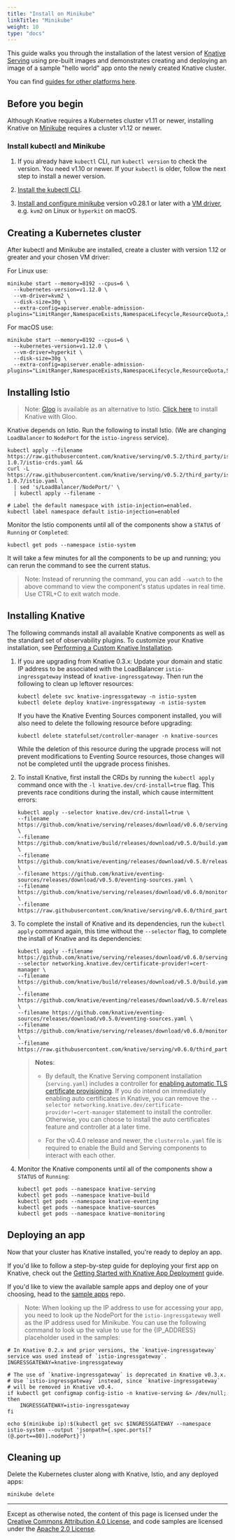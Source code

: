 ```yaml
---
title: "Install on Minikube"
linkTitle: "Minikube"
weight: 10
type: "docs"
---
```


This guide walks you through the installation of the latest version of
[Knative Serving](https://github.com/knative/serving) using pre-built images and
demonstrates creating and deploying an image of a sample "hello world" app onto
the newly created Knative cluster.

You can find [guides for other platforms here](./README.md).

## Before you begin

Although Knative requires a Kubernetes cluster v1.11 or newer, installing
Knative on [Minikube](https://github.com/kubernetes/minikube) requires a cluster
v1.12 or newer.

### Install kubectl and Minikube

1. If you already have `kubectl` CLI, run `kubectl version` to check the
   version. You need v1.10 or newer. If your `kubectl` is older, follow the next
   step to install a newer version.

1. [Install the kubectl CLI](https://kubernetes.io/docs/tasks/tools/install-kubectl/#install-kubectl).

1. [Install and configure minikube](https://github.com/kubernetes/minikube#installation)
   version v0.28.1 or later with a
   [VM driver](https://github.com/kubernetes/minikube#requirements), e.g. `kvm2`
   on Linux or `hyperkit` on macOS.

## Creating a Kubernetes cluster

After kubectl and Minikube are installed, create a cluster with version 1.12 or
greater and your chosen VM driver:

For Linux use:

```shell
minikube start --memory=8192 --cpus=6 \
  --kubernetes-version=v1.12.0 \
  --vm-driver=kvm2 \
  --disk-size=30g \
  --extra-config=apiserver.enable-admission-plugins="LimitRanger,NamespaceExists,NamespaceLifecycle,ResourceQuota,ServiceAccount,DefaultStorageClass,MutatingAdmissionWebhook"
```

For macOS use:

```shell
minikube start --memory=8192 --cpus=6 \
  --kubernetes-version=v1.12.0 \
  --vm-driver=hyperkit \
  --disk-size=30g \
  --extra-config=apiserver.enable-admission-plugins="LimitRanger,NamespaceExists,NamespaceLifecycle,ResourceQuota,ServiceAccount,DefaultStorageClass,MutatingAdmissionWebhook"
```

## Installing Istio

> Note: [Gloo](https://gloo.solo.io/) is available as an alternative to Istio.
> [Click here](./Knative-with-Gloo.md) to install Knative with Gloo.

Knative depends on Istio. Run the following to install Istio. (We are changing
`LoadBalancer` to `NodePort` for the `istio-ingress` service).

```shell
kubectl apply --filename https://raw.githubusercontent.com/knative/serving/v0.5.2/third_party/istio-1.0.7/istio-crds.yaml &&
curl -L https://raw.githubusercontent.com/knative/serving/v0.5.2/third_party/istio-1.0.7/istio.yaml \
  | sed 's/LoadBalancer/NodePort/' \
  | kubectl apply --filename -

# Label the default namespace with istio-injection=enabled.
kubectl label namespace default istio-injection=enabled
```

Monitor the Istio components until all of the components show a `STATUS` of
`Running` or `Completed`:

```shell
kubectl get pods --namespace istio-system
```

It will take a few minutes for all the components to be up and running; you can
rerun the command to see the current status.

> Note: Instead of rerunning the command, you can add `--watch` to the above
> command to view the component's status updates in real time. Use CTRL+C to
> exit watch mode.

## Installing Knative

The following commands install all available Knative components as well as the
standard set of observability plugins. To customize your Knative installation,
see [Performing a Custom Knative Installation](./Knative-custom-install.md).

1. If you are upgrading from Knative 0.3.x: Update your domain and static IP
   address to be associated with the LoadBalancer `istio-ingressgateway` instead
   of `knative-ingressgateway`. Then run the following to clean up leftover
   resources:

    ```shell
    kubectl delete svc knative-ingressgateway -n istio-system
    kubectl delete deploy knative-ingressgateway -n istio-system
    ```

    If you have the Knative Eventing Sources component installed, you will also
    need to delete the following resource before upgrading:

    ```shell
    kubectl delete statefulset/controller-manager -n knative-sources
    ```

    While the deletion of this resource during the upgrade process will not
    prevent modifications to Eventing Source resources, those changes will not be
    completed until the upgrade process finishes.

1. To install Knative, first install the CRDs by running the `kubectl apply`
   command once with the `-l knative.dev/crd-install=true` flag. This prevents
   race conditions during the install, which cause intermittent errors:

    ```shell
    kubectl apply --selector knative.dev/crd-install=true \
    --filename https://github.com/knative/serving/releases/download/v0.6.0/serving.yaml \
    --filename https://github.com/knative/build/releases/download/v0.5.0/build.yaml \
    --filename https://github.com/knative/eventing/releases/download/v0.5.0/release.yaml \
    --filename https://github.com/knative/eventing-sources/releases/download/v0.5.0/eventing-sources.yaml \
    --filename https://github.com/knative/serving/releases/download/v0.6.0/monitoring.yaml \
    --filename https://raw.githubusercontent.com/knative/serving/v0.6.0/third_party/config/build/clusterrole.yaml
    ```

1. To complete the install of Knative and its dependencies, run the
   `kubectl apply` command again, this time without the `--selector` flag, to
   complete the install of Knative and its dependencies:

    ```shell
    kubectl apply --filename https://github.com/knative/serving/releases/download/v0.6.0/serving.yaml --selector networking.knative.dev/certificate-provider!=cert-manager \
    --filename https://github.com/knative/build/releases/download/v0.5.0/build.yaml \
    --filename https://github.com/knative/eventing/releases/download/v0.5.0/release.yaml \
    --filename https://github.com/knative/eventing-sources/releases/download/v0.5.0/eventing-sources.yaml \
    --filename https://github.com/knative/serving/releases/download/v0.6.0/monitoring.yaml \
    --filename https://raw.githubusercontent.com/knative/serving/v0.6.0/third_party/config/build/clusterrole.yaml
    ```

    > **Notes**: 
    > - By default, the Knative Serving component installation (`serving.yaml`) includes a controller
    >   for [enabling automatic TLS certificate provisioning](../serving/using-auto-tls.md). If you do
    >   intend on immediately enabling auto certificates in Knative, you can remove the 
    >   `--selector networking.knative.dev/certificate-provider!=cert-manager` statement to install the
    >   controller. 
    >   Otherwise, you can choose to install the auto certificates feature and controller at a later time.
    >   
    > - For the v0.4.0 release and newer, the `clusterrole.yaml` file is
    > required to enable the Build and Serving components to interact with each
    > other.

1. Monitor the Knative components until all of the components show a `STATUS` of
   `Running`:
   
    ```shell
    kubectl get pods --namespace knative-serving
    kubectl get pods --namespace knative-build
    kubectl get pods --namespace knative-eventing
    kubectl get pods --namespace knative-sources
    kubectl get pods --namespace knative-monitoring
    ```

## Deploying an app

Now that your cluster has Knative installed, you're ready to deploy an app.

If you'd like to follow a step-by-step guide for deploying your first app on
Knative, check out the
[Getting Started with Knative App Deployment](./getting-started-knative-app.md)
guide.

If you'd like to view the available sample apps and deploy one of your choosing,
head to the [sample apps](../serving/samples/README.md) repo.

> Note: When looking up the IP address to use for accessing your app, you need
> to look up the NodePort for the `istio-ingressgateway` well as the IP address
> used for Minikube. You can use the following command to look up the value to
> use for the {IP_ADDRESS} placeholder used in the samples:

```shell
# In Knative 0.2.x and prior versions, the `knative-ingressgateway` service was used instead of `istio-ingressgateway`.
INGRESSGATEWAY=knative-ingressgateway

# The use of `knative-ingressgateway` is deprecated in Knative v0.3.x.
# Use `istio-ingressgateway` instead, since `knative-ingressgateway`
# will be removed in Knative v0.4.
if kubectl get configmap config-istio -n knative-serving &> /dev/null; then
    INGRESSGATEWAY=istio-ingressgateway
fi

echo $(minikube ip):$(kubectl get svc $INGRESSGATEWAY --namespace istio-system --output 'jsonpath={.spec.ports[?(@.port==80)].nodePort}')
```

## Cleaning up

Delete the Kubernetes cluster along with Knative, Istio, and any deployed apps:

```shell
minikube delete
```

---

Except as otherwise noted, the content of this page is licensed under the
[Creative Commons Attribution 4.0 License](https://creativecommons.org/licenses/by/4.0/),
and code samples are licensed under the
[Apache 2.0 License](https://www.apache.org/licenses/LICENSE-2.0).
